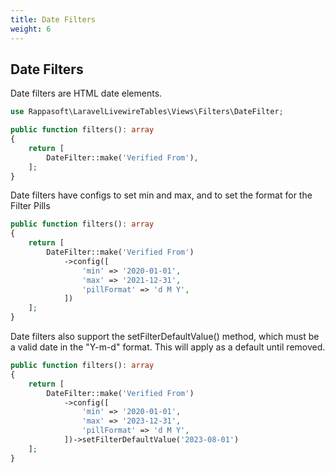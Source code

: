```yaml
---
title: Date Filters
weight: 6
---
```


## Date Filters

Date filters are HTML date elements.

```php
use Rappasoft\LaravelLivewireTables\Views\Filters\DateFilter;

public function filters(): array
{
    return [
        DateFilter::make('Verified From'),
    ];
}
```

Date filters have configs to set min and max, and to set the format for the Filter Pills

```php
public function filters(): array
{
    return [
        DateFilter::make('Verified From')
            ->config([
                'min' => '2020-01-01',
                'max' => '2021-12-31',
                'pillFormat' => 'd M Y',
            ])
    ];
}
```

Date filters also support the setFilterDefaultValue() method, which must be a valid date in the "Y-m-d" format.  This will apply as a default until removed.
```php
public function filters(): array
{
    return [
        DateFilter::make('Verified From')
            ->config([
                'min' => '2020-01-01',
                'max' => '2023-12-31',
                'pillFormat' => 'd M Y',
            ])->setFilterDefaultValue('2023-08-01')
    ];
}
```
                    


